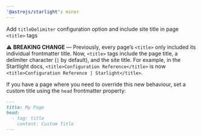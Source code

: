 ```yaml
---
'@astrojs/starlight': minor
---
```


Add `titleDelimiter` configuration option and include site title in page `<title>` tags

⚠️ **BREAKING CHANGE** — Previously, every page’s `<title>` only included its individual frontmatter title.
Now, `<title>` tags include the page title, a delimiter character (`|` by default), and the site title.
For example, in the Startlight docs, `<title>Configuration Reference</title>` is now `<title>Configuration Reference | Starlight</title>`.

If you have a page where you need to override this new behaviour, set a custom title using the `head` frontmatter property:


```md
---
title: My Page
head:
  - tag: title
    content: Custom Title
---
```